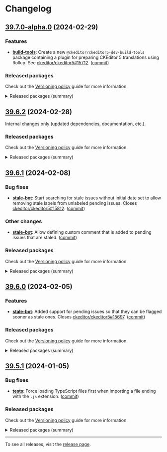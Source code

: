 Changelog
=========

## [39.7.0-alpha.0](https://github.com/ckeditor/ckeditor5-dev/compare/v39.6.2...v39.7.0-alpha.0) (2024-02-29)

### Features

* **[build-tools](https://www.npmjs.com/package/@ckeditor/ckeditor5-dev-build-tools)**: Create a new `@ckeditor/ckeditor5-dev-build-tools` package containing a plugin for preparing CKEditor 5 translations using Rollup. See [ckeditor/ckeditor5#15712](https://github.com/ckeditor/ckeditor5/issues/15712). ([commit](https://github.com/ckeditor/ckeditor5-dev/commit/c395f710d1afba3520c437a3ea4b0d8193683bfe))

### Released packages

Check out the [Versioning policy](https://ckeditor.com/docs/ckeditor5/latest/framework/guides/support/versioning-policy.html) guide for more information.

<details>
<summary>Released packages (summary)</summary>

New packages:

* [@ckeditor/ckeditor5-dev-build-tools](https://www.npmjs.com/package/@ckeditor/ckeditor5-dev-build-tools/v/39.7.0-alpha.0): v39.7.0-alpha.0

Releases containing new features:

* [@ckeditor/typedoc-plugins](https://www.npmjs.com/package/@ckeditor/typedoc-plugins/v/39.7.0-alpha.0): v39.6.2 => v39.7.0-alpha.0

Other releases:

* [@ckeditor/ckeditor5-dev-bump-year](https://www.npmjs.com/package/@ckeditor/ckeditor5-dev-bump-year/v/39.7.0-alpha.0): v39.6.2 => v39.7.0-alpha.0
* [@ckeditor/ckeditor5-dev-ci](https://www.npmjs.com/package/@ckeditor/ckeditor5-dev-ci/v/39.7.0-alpha.0): v39.6.2 => v39.7.0-alpha.0
* [@ckeditor/ckeditor5-dev-dependency-checker](https://www.npmjs.com/package/@ckeditor/ckeditor5-dev-dependency-checker/v/39.7.0-alpha.0): v39.6.2 => v39.7.0-alpha.0
* [@ckeditor/ckeditor5-dev-docs](https://www.npmjs.com/package/@ckeditor/ckeditor5-dev-docs/v/39.7.0-alpha.0): v39.6.2 => v39.7.0-alpha.0
* [@ckeditor/ckeditor5-dev-release-tools](https://www.npmjs.com/package/@ckeditor/ckeditor5-dev-release-tools/v/39.7.0-alpha.0): v39.6.2 => v39.7.0-alpha.0
* [@ckeditor/ckeditor5-dev-stale-bot](https://www.npmjs.com/package/@ckeditor/ckeditor5-dev-stale-bot/v/39.7.0-alpha.0): v39.6.2 => v39.7.0-alpha.0
* [@ckeditor/ckeditor5-dev-tests](https://www.npmjs.com/package/@ckeditor/ckeditor5-dev-tests/v/39.7.0-alpha.0): v39.6.2 => v39.7.0-alpha.0
* [@ckeditor/ckeditor5-dev-transifex](https://www.npmjs.com/package/@ckeditor/ckeditor5-dev-transifex/v/39.7.0-alpha.0): v39.6.2 => v39.7.0-alpha.0
* [@ckeditor/ckeditor5-dev-translations](https://www.npmjs.com/package/@ckeditor/ckeditor5-dev-translations/v/39.7.0-alpha.0): v39.6.2 => v39.7.0-alpha.0
* [@ckeditor/ckeditor5-dev-utils](https://www.npmjs.com/package/@ckeditor/ckeditor5-dev-utils/v/39.7.0-alpha.0): v39.6.2 => v39.7.0-alpha.0
* [@ckeditor/ckeditor5-dev-web-crawler](https://www.npmjs.com/package/@ckeditor/ckeditor5-dev-web-crawler/v/39.7.0-alpha.0): v39.6.2 => v39.7.0-alpha.0
* [@ckeditor/jsdoc-plugins](https://www.npmjs.com/package/@ckeditor/jsdoc-plugins/v/39.7.0-alpha.0): v39.6.2 => v39.7.0-alpha.0
</details>


## [39.6.2](https://github.com/ckeditor/ckeditor5-dev/compare/v39.6.1...v39.6.2) (2024-02-28)

Internal changes only (updated dependencies, documentation, etc.).

### Released packages

Check out the [Versioning policy](https://ckeditor.com/docs/ckeditor5/latest/framework/guides/support/versioning-policy.html) guide for more information.

<details>
<summary>Released packages (summary)</summary>

Other releases:

* [@ckeditor/ckeditor5-dev-bump-year](https://www.npmjs.com/package/@ckeditor/ckeditor5-dev-bump-year/v/39.6.2): v39.6.1 => v39.6.2
* [@ckeditor/ckeditor5-dev-ci](https://www.npmjs.com/package/@ckeditor/ckeditor5-dev-ci/v/39.6.2): v39.6.1 => v39.6.2
* [@ckeditor/ckeditor5-dev-dependency-checker](https://www.npmjs.com/package/@ckeditor/ckeditor5-dev-dependency-checker/v/39.6.2): v39.6.1 => v39.6.2
* [@ckeditor/ckeditor5-dev-docs](https://www.npmjs.com/package/@ckeditor/ckeditor5-dev-docs/v/39.6.2): v39.6.1 => v39.6.2
* [@ckeditor/ckeditor5-dev-release-tools](https://www.npmjs.com/package/@ckeditor/ckeditor5-dev-release-tools/v/39.6.2): v39.6.1 => v39.6.2
* [@ckeditor/ckeditor5-dev-stale-bot](https://www.npmjs.com/package/@ckeditor/ckeditor5-dev-stale-bot/v/39.6.2): v39.6.1 => v39.6.2
* [@ckeditor/ckeditor5-dev-tests](https://www.npmjs.com/package/@ckeditor/ckeditor5-dev-tests/v/39.6.2): v39.6.1 => v39.6.2
* [@ckeditor/ckeditor5-dev-transifex](https://www.npmjs.com/package/@ckeditor/ckeditor5-dev-transifex/v/39.6.2): v39.6.1 => v39.6.2
* [@ckeditor/ckeditor5-dev-translations](https://www.npmjs.com/package/@ckeditor/ckeditor5-dev-translations/v/39.6.2): v39.6.1 => v39.6.2
* [@ckeditor/ckeditor5-dev-utils](https://www.npmjs.com/package/@ckeditor/ckeditor5-dev-utils/v/39.6.2): v39.6.1 => v39.6.2
* [@ckeditor/ckeditor5-dev-web-crawler](https://www.npmjs.com/package/@ckeditor/ckeditor5-dev-web-crawler/v/39.6.2): v39.6.1 => v39.6.2
* [@ckeditor/jsdoc-plugins](https://www.npmjs.com/package/@ckeditor/jsdoc-plugins/v/39.6.2): v39.6.1 => v39.6.2
* [@ckeditor/typedoc-plugins](https://www.npmjs.com/package/@ckeditor/typedoc-plugins/v/39.6.2): v39.6.1 => v39.6.2
</details>


## [39.6.1](https://github.com/ckeditor/ckeditor5-dev/compare/v39.6.0...v39.6.1) (2024-02-08)

### Bug fixes

* **[stale-bot](https://www.npmjs.com/package/@ckeditor/ckeditor5-dev-stale-bot)**: Start searching for stale issues without initial date set to allow removing stale labels from unlabeled pending issues. Closes [ckeditor/ckeditor5#15812](https://github.com/ckeditor/ckeditor5/issues/15812). ([commit](https://github.com/ckeditor/ckeditor5-dev/commit/e79aeda50e362c4db71a5ed884a4c47eb2d6af12))

### Other changes

* **[stale-bot](https://www.npmjs.com/package/@ckeditor/ckeditor5-dev-stale-bot)**: Allow defining custom comment that is added to pending issues that are staled. ([commit](https://github.com/ckeditor/ckeditor5-dev/commit/e79aeda50e362c4db71a5ed884a4c47eb2d6af12))

### Released packages

Check out the [Versioning policy](https://ckeditor.com/docs/ckeditor5/latest/framework/guides/support/versioning-policy.html) guide for more information.

<details>
<summary>Released packages (summary)</summary>

Other releases:

* [@ckeditor/ckeditor5-dev-bump-year](https://www.npmjs.com/package/@ckeditor/ckeditor5-dev-bump-year/v/39.6.1): v39.6.0 => v39.6.1
* [@ckeditor/ckeditor5-dev-ci](https://www.npmjs.com/package/@ckeditor/ckeditor5-dev-ci/v/39.6.1): v39.6.0 => v39.6.1
* [@ckeditor/ckeditor5-dev-dependency-checker](https://www.npmjs.com/package/@ckeditor/ckeditor5-dev-dependency-checker/v/39.6.1): v39.6.0 => v39.6.1
* [@ckeditor/ckeditor5-dev-docs](https://www.npmjs.com/package/@ckeditor/ckeditor5-dev-docs/v/39.6.1): v39.6.0 => v39.6.1
* [@ckeditor/ckeditor5-dev-release-tools](https://www.npmjs.com/package/@ckeditor/ckeditor5-dev-release-tools/v/39.6.1): v39.6.0 => v39.6.1
* [@ckeditor/ckeditor5-dev-stale-bot](https://www.npmjs.com/package/@ckeditor/ckeditor5-dev-stale-bot/v/39.6.1): v39.6.0 => v39.6.1
* [@ckeditor/ckeditor5-dev-tests](https://www.npmjs.com/package/@ckeditor/ckeditor5-dev-tests/v/39.6.1): v39.6.0 => v39.6.1
* [@ckeditor/ckeditor5-dev-transifex](https://www.npmjs.com/package/@ckeditor/ckeditor5-dev-transifex/v/39.6.1): v39.6.0 => v39.6.1
* [@ckeditor/ckeditor5-dev-translations](https://www.npmjs.com/package/@ckeditor/ckeditor5-dev-translations/v/39.6.1): v39.6.0 => v39.6.1
* [@ckeditor/ckeditor5-dev-utils](https://www.npmjs.com/package/@ckeditor/ckeditor5-dev-utils/v/39.6.1): v39.6.0 => v39.6.1
* [@ckeditor/ckeditor5-dev-web-crawler](https://www.npmjs.com/package/@ckeditor/ckeditor5-dev-web-crawler/v/39.6.1): v39.6.0 => v39.6.1
* [@ckeditor/jsdoc-plugins](https://www.npmjs.com/package/@ckeditor/jsdoc-plugins/v/39.6.1): v39.6.0 => v39.6.1
* [@ckeditor/typedoc-plugins](https://www.npmjs.com/package/@ckeditor/typedoc-plugins/v/39.6.1): v39.6.0 => v39.6.1
</details>


## [39.6.0](https://github.com/ckeditor/ckeditor5-dev/compare/v39.5.1...v39.6.0) (2024-02-05)

### Features

* **[stale-bot](https://www.npmjs.com/package/@ckeditor/ckeditor5-dev-stale-bot)**: Added support for pending issues so that they can be flagged sooner as stale ones. Closes [ckeditor/ckeditor5#15697](https://github.com/ckeditor/ckeditor5/issues/15697). ([commit](https://github.com/ckeditor/ckeditor5-dev/commit/c21d7ee69417cdde696cdbb94f31d2efc1b75e58))

### Released packages

Check out the [Versioning policy](https://ckeditor.com/docs/ckeditor5/latest/framework/guides/support/versioning-policy.html) guide for more information.

<details>
<summary>Released packages (summary)</summary>

Releases containing new features:

* [@ckeditor/ckeditor5-dev-stale-bot](https://www.npmjs.com/package/@ckeditor/ckeditor5-dev-stale-bot/v/39.6.0): v39.5.1 => v39.6.0

Other releases:

* [@ckeditor/ckeditor5-dev-bump-year](https://www.npmjs.com/package/@ckeditor/ckeditor5-dev-bump-year/v/39.6.0): v39.5.1 => v39.6.0
* [@ckeditor/ckeditor5-dev-ci](https://www.npmjs.com/package/@ckeditor/ckeditor5-dev-ci/v/39.6.0): v39.5.1 => v39.6.0
* [@ckeditor/ckeditor5-dev-dependency-checker](https://www.npmjs.com/package/@ckeditor/ckeditor5-dev-dependency-checker/v/39.6.0): v39.5.1 => v39.6.0
* [@ckeditor/ckeditor5-dev-docs](https://www.npmjs.com/package/@ckeditor/ckeditor5-dev-docs/v/39.6.0): v39.5.1 => v39.6.0
* [@ckeditor/ckeditor5-dev-release-tools](https://www.npmjs.com/package/@ckeditor/ckeditor5-dev-release-tools/v/39.6.0): v39.5.1 => v39.6.0
* [@ckeditor/ckeditor5-dev-tests](https://www.npmjs.com/package/@ckeditor/ckeditor5-dev-tests/v/39.6.0): v39.5.1 => v39.6.0
* [@ckeditor/ckeditor5-dev-transifex](https://www.npmjs.com/package/@ckeditor/ckeditor5-dev-transifex/v/39.6.0): v39.5.1 => v39.6.0
* [@ckeditor/ckeditor5-dev-translations](https://www.npmjs.com/package/@ckeditor/ckeditor5-dev-translations/v/39.6.0): v39.5.1 => v39.6.0
* [@ckeditor/ckeditor5-dev-utils](https://www.npmjs.com/package/@ckeditor/ckeditor5-dev-utils/v/39.6.0): v39.5.1 => v39.6.0
* [@ckeditor/ckeditor5-dev-web-crawler](https://www.npmjs.com/package/@ckeditor/ckeditor5-dev-web-crawler/v/39.6.0): v39.5.1 => v39.6.0
* [@ckeditor/jsdoc-plugins](https://www.npmjs.com/package/@ckeditor/jsdoc-plugins/v/39.6.0): v39.5.1 => v39.6.0
* [@ckeditor/typedoc-plugins](https://www.npmjs.com/package/@ckeditor/typedoc-plugins/v/39.6.0): v39.5.1 => v39.6.0
</details>


## [39.5.1](https://github.com/ckeditor/ckeditor5-dev/compare/v39.5.0...v39.5.1) (2024-01-05)

### Bug fixes

* **[tests](https://www.npmjs.com/package/@ckeditor/ckeditor5-dev-tests)**: Force loading TypeScript files first when importing a file ending with the `.js` extension. ([commit](https://github.com/ckeditor/ckeditor5-dev/commit/9313d43d455a4e344b2e2af3e374acc739256c9f))

### Released packages

Check out the [Versioning policy](https://ckeditor.com/docs/ckeditor5/latest/framework/guides/support/versioning-policy.html) guide for more information.

<details>
<summary>Released packages (summary)</summary>

Other releases:

* [@ckeditor/ckeditor5-dev-bump-year](https://www.npmjs.com/package/@ckeditor/ckeditor5-dev-bump-year/v/39.5.1): v39.5.0 => v39.5.1
* [@ckeditor/ckeditor5-dev-ci](https://www.npmjs.com/package/@ckeditor/ckeditor5-dev-ci/v/39.5.1): v39.5.0 => v39.5.1
* [@ckeditor/ckeditor5-dev-dependency-checker](https://www.npmjs.com/package/@ckeditor/ckeditor5-dev-dependency-checker/v/39.5.1): v39.5.0 => v39.5.1
* [@ckeditor/ckeditor5-dev-docs](https://www.npmjs.com/package/@ckeditor/ckeditor5-dev-docs/v/39.5.1): v39.5.0 => v39.5.1
* [@ckeditor/ckeditor5-dev-release-tools](https://www.npmjs.com/package/@ckeditor/ckeditor5-dev-release-tools/v/39.5.1): v39.5.0 => v39.5.1
* [@ckeditor/ckeditor5-dev-stale-bot](https://www.npmjs.com/package/@ckeditor/ckeditor5-dev-stale-bot/v/39.5.1): v39.5.0 => v39.5.1
* [@ckeditor/ckeditor5-dev-tests](https://www.npmjs.com/package/@ckeditor/ckeditor5-dev-tests/v/39.5.1): v39.5.0 => v39.5.1
* [@ckeditor/ckeditor5-dev-transifex](https://www.npmjs.com/package/@ckeditor/ckeditor5-dev-transifex/v/39.5.1): v39.5.0 => v39.5.1
* [@ckeditor/ckeditor5-dev-translations](https://www.npmjs.com/package/@ckeditor/ckeditor5-dev-translations/v/39.5.1): v39.5.0 => v39.5.1
* [@ckeditor/ckeditor5-dev-utils](https://www.npmjs.com/package/@ckeditor/ckeditor5-dev-utils/v/39.5.1): v39.5.0 => v39.5.1
* [@ckeditor/ckeditor5-dev-web-crawler](https://www.npmjs.com/package/@ckeditor/ckeditor5-dev-web-crawler/v/39.5.1): v39.5.0 => v39.5.1
* [@ckeditor/jsdoc-plugins](https://www.npmjs.com/package/@ckeditor/jsdoc-plugins/v/39.5.1): v39.5.0 => v39.5.1
* [@ckeditor/typedoc-plugins](https://www.npmjs.com/package/@ckeditor/typedoc-plugins/v/39.5.1): v39.5.0 => v39.5.1
</details>

---

To see all releases, visit the [release page](https://github.com/ckeditor/ckeditor5-dev/releases).
